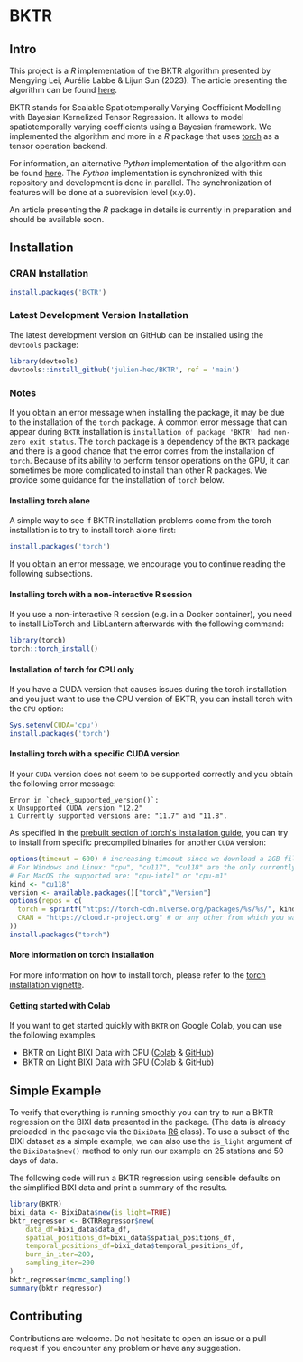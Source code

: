 
<!-- README.md is a file that contains the information that will be displayed on the GitHub repository page. -->

# BKTR

## Intro
This project is a *R* implementation of the BKTR algorithm presented by Mengying Lei, Aurélie Labbe & Lijun Sun (2023).
The article presenting the algorithm can be found [here](https://arxiv.org/abs/2109.00046).

BKTR stands for Scalable Spatiotemporally Varying Coefficient Modelling with Bayesian Kernelized Tensor Regression.
It allows to model spatiotemporally varying coefficients using a Bayesian framework.
We implemented the algorithm and more in a *R* package that uses [torch](https://torch.mlverse.org/) as a tensor operation backend.

For information, an alternative *Python* implementation of the algorithm can be found [here](https://github.com/julien-hec/pyBKTR).
The *Python* implementation is synchronized with this repository and development is done in parallel.
The synchronization of features will be done at a subrevision level (x.y.0).

An article presenting the *R* package in details is currently in preparation and should be available soon.

## Installation

### CRAN Installation
```r
install.packages('BKTR')
```

### Latest Development Version Installation
The latest development version on GitHub can be installed using the `devtools` package:
```r
library(devtools)
devtools::install_github('julien-hec/BKTR', ref = 'main')
```

### Notes
If you obtain an error message when installing the package, it may be due to the installation of the `torch` package.
A common error message that can appear during `BKTR` installation is `installation of package 'BKTR' had non-zero exit status`.
The `torch` package is a dependency of the `BKTR` package and there is a good chance that the error comes from the installation of `torch`.
Because of its ability to perform tensor operations on the GPU, it can sometimes be more complicated to install than other R packages.
We provide some guidance for the installation of `torch` below.

#### Installing torch alone
A simple way to see if BKTR installation problems come from the torch installation is to try to install torch alone first:
```r
install.packages('torch')
```
If you obtain an error message, we encourage you to continue reading the following subsections.

#### Installing torch with a non-interactive R session
If you use a non-interactive R session (e.g. in a Docker container), you need to install LibTorch and LibLantern afterwards with the following command:
```r
library(torch)
torch::torch_install()
```

#### Installation of torch for CPU only
If you have a CUDA version that causes issues during the torch installation and you just want to use the CPU version of BKTR, you can install torch with the `CPU` option:
```r
Sys.setenv(CUDA='cpu')
install.packages('torch')
```

#### Installing torch with a specific CUDA version
If your `CUDA` version does not seem to be supported correctly and you obtain the following error message:
```
Error in `check_supported_version()`:
x Unsupported CUDA version "12.2"
i Currently supported versions are: "11.7" and "11.8".
```
As specified in the [prebuilt section of torch's installation guide](https://torch.mlverse.org/docs/articles/installation.html#pre-built), you can try to install from specific precompiled binaries for another `CUDA` version:
```r
options(timeout = 600) # increasing timeout since we download a 2GB file.
# For Windows and Linux: "cpu", "cu117", "cu118" are the only currently supported
# For MacOS the supported are: "cpu-intel" or "cpu-m1"
kind <- "cu118"
version <- available.packages()["torch","Version"]
options(repos = c(
  torch = sprintf("https://torch-cdn.mlverse.org/packages/%s/%s/", kind, version),
  CRAN = "https://cloud.r-project.org" # or any other from which you want to install the other R dependencies.
))
install.packages("torch")
```

#### More information on torch installation
For more information on how to install torch, please refer to the [torch installation vignette](https://cran.r-project.org/package=torch/vignettes/installation.html).

#### Getting started with Colab
If you want to get started quickly with `BKTR` on Google Colab, you can use the following examples
- BKTR on Light BIXI Data with CPU ([Colab](https://colab.research.google.com/drive/1nfhXJTrjpJWNd8q6XP-TKCjuIhoIOfrP?usp=sharing) & [GitHub](https://github.com/julien-hec/bktr-examples/blob/main/BKTR-installations/R_BKTR_CPU.ipynb))
- BKTR on Light BIXI Data with GPU ([Colab](https://colab.research.google.com/drive/1tM5nmDYPmRWhGFLOq8Qf4a7m4bKGfDfD?usp=sharing) & [GitHub](https://github.com/julien-hec/bktr-examples/blob/main/BKTR-installations/R_BKTR_GPU.ipynb))

## Simple Example
To verify that everything is running smoothly you can try to run a BKTR regression on the BIXI data presented in the package. (The data is already preloaded in the package via the `BixiData` [R6](https://r6.r-lib.org/articles/Introduction.html) class). To use a subset of the BIXI dataset as a simple example, we can also use the `is_light` argument of the `BixiData$new()` method to only run our example on 25 stations and 50 days of data.

The following code will run a BKTR regression using sensible defaults on the simplified BIXI data and print a summary of the results.
```r
library(BKTR)
bixi_data <- BixiData$new(is_light=TRUE)
bktr_regressor <- BKTRRegressor$new(
    data_df=bixi_data$data_df,
    spatial_positions_df=bixi_data$spatial_positions_df,
    temporal_positions_df=bixi_data$temporal_positions_df,
    burn_in_iter=200,
    sampling_iter=200
)
bktr_regressor$mcmc_sampling()
summary(bktr_regressor)
```

## Contributing
Contributions are welcome. Do not hesitate to open an issue or a pull request if you encounter any problem or have any suggestion.
